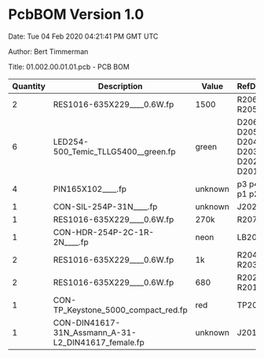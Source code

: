 # PcbBOM Version 1.0

Date: Tue 04 Feb 2020 04:21:41 PM GMT UTC

Author: Bert Timmerman

Title: 01.002.00.01.01.pcb - PCB BOM

| Quantity | Description | Value | RefDes |
| ---------|-------------|-------|--------|
| 2 | RES1016-635X229____0.6W.fp | 1500 | R206 R205 |
| 6 | LED254-500_Temic_TLLG5400__green.fp | green | D206 D205 D204 D203 D202 D201 |
| 4 | PIN165X102____.fp | unknown | p3 p4 p1 p2 |
| 1 | CON-SIL-254P-31N____.fp | unknown | J202 |
| 1 | RES1016-635X229____0.6W.fp | 270k | R207 |
| 1 | CON-HDR-254P-2C-1R-2N____.fp | neon | LB201 |
| 2 | RES1016-635X229____0.6W.fp | 1k | R204 R203 |
| 2 | RES1016-635X229____0.6W.fp | 680 | R202 R201 |
| 1 | CON-TP_Keystone_5000_compact_red.fp | red | TP201 |
| 1 | CON-DIN41617-31N_Assmann_A-31-L2_DIN41617_female.fp | unknown | J201 |

